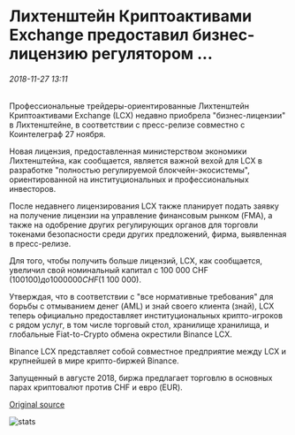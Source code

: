 # Лихтенштейн Криптоактивами Exchange предоставил бизнес-лицензию регулятором ...

###### 2018-11-27 13:11

Профессиональные трейдеры-ориентированные Лихтенштейн Криптоактивами Exchange (LCX) недавно приобрела "бизнес-лицензии" в Лихтенштейне, в соответствии с пресс-релизе совместно с Коинтелеграф 27 ноября.

Новая лицензия, предоставленная министерством экономики Лихтенштейна, как сообщается, является важной вехой для LCX в разработке "полностью регулируемой блокчейн-экосистемы", ориентированной на институциональных и профессиональных инвесторов.

После недавнего лицензирования LCX также планирует подать заявку на получение лицензии на управление финансовым рынком (FMA), а также на одобрение других регулирующих органов для торговли токенами безопасности среди других предложений, фирма, выявленная в пресс-релизе.

Для того, чтобы получить больше лицензий, LCX, как сообщается, увеличил свой номинальный капитал с 100 000 CHF ($100 100) до 1 000 000 CHF ($1 100 000).

Утверждая, что в соответствии с "все нормативные требования" для борьбы с отмыванием денег (AML) и знай своего клиента (знай), LCX теперь официально предоставляет институциональных крипто-игроков с рядом услуг, в том числе торговый стол, хранилище хранилища, и глобальные Fiat-to-Crypto обмена окрестили Binance LCX.

Binance LCX представляет собой совместное предприятие между LCX и крупнейшей в мире крипто-биржей Binance.

Запущенный в августе 2018, биржа предлагает торговлю в основных парах криптовалют против CHF и евро (EUR).

[Original source](https://cointelegraph.com/news/liechtenstein-cryptoassets-exchange-granted-business-license-by-regulator)

![stats](https://c.statcounter.com/11760860/0/a89fa40b/1/ "stats")